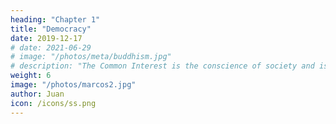 ```yaml
---
heading: "Chapter 1"
title: "Democracy"
date: 2019-12-17
# date: 2021-06-29
# image: "/photos/meta/buddhism.jpg"
# description: "The Common Interest is the conscience of society and is part of bhagavad dharma (human dharma)"
weight: 6
image: "/photos/marcos2.jpg"
author: Juan
icon: /icons/ss.png
---
```

